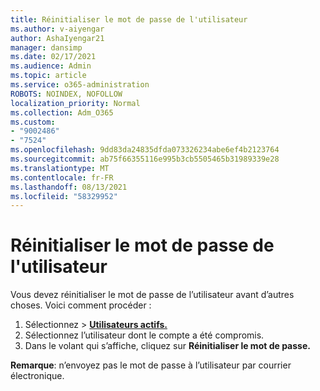 ```yaml
---
title: Réinitialiser le mot de passe de l'utilisateur
ms.author: v-aiyengar
author: AshaIyengar21
manager: dansimp
ms.date: 02/17/2021
ms.audience: Admin
ms.topic: article
ms.service: o365-administration
ROBOTS: NOINDEX, NOFOLLOW
localization_priority: Normal
ms.collection: Adm_O365
ms.custom:
- "9002486"
- "7524"
ms.openlocfilehash: 9dd83da24835dfda073326234abe6ef4b2123764
ms.sourcegitcommit: ab75f66355116e995b3cb5505465b31989339e28
ms.translationtype: MT
ms.contentlocale: fr-FR
ms.lasthandoff: 08/13/2021
ms.locfileid: "58329952"
---
```

# <a name="reset-the-users-password"></a>Réinitialiser le mot de passe de l'utilisateur

Vous devez réinitialiser le mot de passe de l’utilisateur avant d’autres choses. Voici comment procéder :

1. Sélectionnez   >  **[Utilisateurs actifs.](https://go.microsoft.com/fwlink/p/?linkid=834822)**
1. Sélectionnez l’utilisateur dont le compte a été compromis.
1. Dans le volant qui s’affiche, cliquez sur **Réinitialiser le mot de passe.**

**Remarque**: n’envoyez pas le mot de passe à l’utilisateur par courrier électronique.
